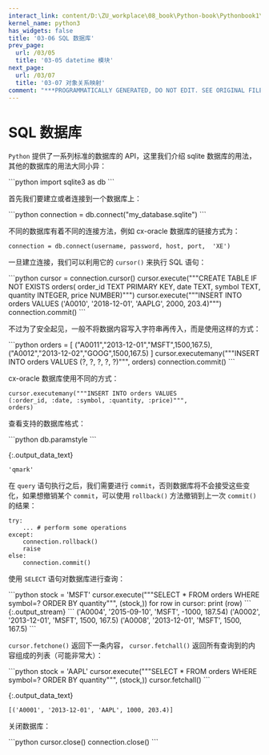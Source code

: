 ```yaml
---
interact_link: content/D:\ZU_workplace\08_book\Python-book\Pythonbook1\content\03/06.ipynb
kernel_name: python3
has_widgets: false
title: '03-06 SQL 数据库'
prev_page:
  url: /03/05
  title: '03-05 datetime 模块'
next_page:
  url: /03/07
  title: '03-07 对象关系映射'
comment: "***PROGRAMMATICALLY GENERATED, DO NOT EDIT. SEE ORIGINAL FILES IN /content***"
---
```


# SQL 数据库

`Python` 提供了一系列标准的数据库的 API，这里我们介绍 sqlite 数据库的用法，其他的数据库的用法大同小异：

<div markdown="1" class="cell code_cell">
<div class="input_area" markdown="1">
```python
import sqlite3 as db
```
</div>

</div>

首先我们要建立或者连接到一个数据库上：

<div markdown="1" class="cell code_cell">
<div class="input_area" markdown="1">
```python
connection = db.connect("my_database.sqlite")
```
</div>

</div>

不同的数据库有着不同的连接方法，例如 cx-oracle 数据库的链接方式为：

    connection = db.connect(username, password, host, port,  'XE')

一旦建立连接，我们可以利用它的 `cursor()` 来执行 SQL 语句：

<div markdown="1" class="cell code_cell">
<div class="input_area" markdown="1">
```python
cursor = connection.cursor()
cursor.execute("""CREATE TABLE IF NOT EXISTS orders(
        order_id TEXT PRIMARY KEY,
        date TEXT,
        symbol TEXT,
        quantity INTEGER,
        price NUMBER)""")
cursor.execute("""INSERT INTO orders VALUES ('A0010', '2018-12-01', 'AAPLG', 2000, 203.4)""")
connection.commit()
```
</div>

</div>

不过为了安全起见，一般不将数据内容写入字符串再传入，而是使用这样的方式：

<div markdown="1" class="cell code_cell">
<div class="input_area" markdown="1">
```python
orders = [
          ("A0011","2013-12-01","MSFT",1500,167.5),
          ("A0012","2013-12-02","GOOG",1500,167.5)
]
cursor.executemany("""INSERT INTO orders VALUES
    (?, ?, ?, ?, ?)""", orders)
connection.commit()
```
</div>

</div>

cx-oracle 数据库使用不同的方式：

    cursor.executemany("""INSERT INTO orders VALUES
    (:order_id, :date, :symbol, :quantity, :price)""",
    orders)

查看支持的数据库格式：

<div markdown="1" class="cell code_cell">
<div class="input_area" markdown="1">
```python
db.paramstyle
```
</div>

<div class="output_wrapper" markdown="1">
<div class="output_subarea" markdown="1">


{:.output_data_text}
```
'qmark'
```


</div>
</div>
</div>

在 `query` 语句执行之后，我们需要进行 `commit`，否则数据库将不会接受这些变化，如果想撤销某个 `commit`，可以使用 `rollback()` 方法撤销到上一次 `commit()` 的结果：

    try:
        ... # perform some operations
    except:
        connection.rollback()
        raise
    else:
        connection.commit()

使用 `SELECT` 语句对数据库进行查询：

<div markdown="1" class="cell code_cell">
<div class="input_area" markdown="1">
```python
stock = 'MSFT'
cursor.execute("""SELECT *
    FROM orders
    WHERE symbol=?
    ORDER BY quantity""", (stock,))
for row in cursor:
    print (row)
```
</div>

<div class="output_wrapper" markdown="1">
<div class="output_subarea" markdown="1">
{:.output_stream}
```
('A0004', '2015-09-10', 'MSFT', -1000, 187.54)
('A0002', '2013-12-01', 'MSFT', 1500, 167.5)
('A0008', '2013-12-01', 'MSFT', 1500, 167.5)
```
</div>
</div>
</div>

`cursor.fetchone()` 返回下一条内容， `cursor.fetchall()` 返回所有查询到的内容组成的列表（可能非常大）：

<div markdown="1" class="cell code_cell">
<div class="input_area" markdown="1">
```python
stock = 'AAPL'
cursor.execute("""SELECT *
    FROM orders
    WHERE symbol=?
    ORDER BY quantity""", (stock,))
cursor.fetchall()
```
</div>

<div class="output_wrapper" markdown="1">
<div class="output_subarea" markdown="1">


{:.output_data_text}
```
[('A0001', '2013-12-01', 'AAPL', 1000, 203.4)]
```


</div>
</div>
</div>

关闭数据库：

<div markdown="1" class="cell code_cell">
<div class="input_area" markdown="1">
```python
cursor.close()
connection.close()
```
</div>

</div>
